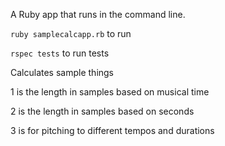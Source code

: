 A Ruby app that runs in the command line.

`ruby samplecalcapp.rb` to run

`rspec tests` to run tests

Calculates sample things

1 is the length in samples based on musical time

2 is the length in samples based on seconds

3 is for pitching to different tempos and durations
